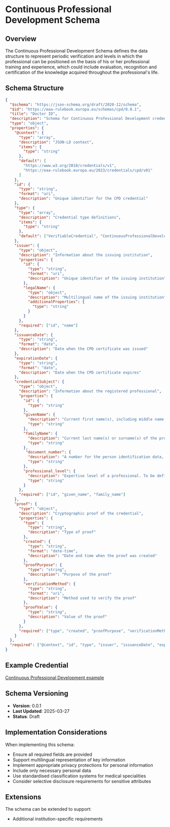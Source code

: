 # Continuous Professional Development Schema

## Overview

The Continuous Professional Development Schema defines the data structure to represent periodic verification and levels in which the professional can be positioned on the basis of his or her professional training and experience, which could include evaluation, recognition and certification of the knowledge acquired throughout the professional's life.

## Schema Structure

```json
{
  "$schema": "https://json-schema.org/draft/2020-12/schema",
  "$id": "https://eaa-rulebook.europa.eu/schemas/cpd/0.0.1",
  "title": "Doctor ID",
  "description": "Schema for Continuous Professional Development credentials",
  "type": "object",
  "properties": {
    "@context": {
      "type": "array",
      "description": "JSON-LD context",
      "items": {
        "type": "string"
      },
      "default": [
        "https://www.w3.org/2018/credentials/v1",
        "https://eaa-rulebook.europa.eu/2023/credentials/cpd/v01"
      ]
    },
    "id": {
      "type": "string",
      "format": "uri",
      "description": "Unique identifier for the CPD credential"
    },
    "type": {
      "type": "array",
      "description": "Credential type definitions",
      "items": {
        "type": "string"
      },
      "default": ["VerifiableCredential", "ContinuousProfessionalDevelopmentCredential"]
    },
    "issuer": {
      "type": "object",
      "description": "Information about the issuing institution",
      "properties": {
        "id": {
          "type": "string",
          "format": "uri",
          "description": "Unique identifier of the issuing institution"
        },
        "legalName": {
          "type": "object",
          "description": "Multilingual name of the issuing institution",
          "additionalProperties": {
            "type": "string"
          }
        }
      },
      "required": ["id", "name"]
    },
    "issuanceDate": {
      "type": "string",
      "format": "date",
      "description": "Date when the CPD certificate was issued"
    },
    "expirationDate": {
      "type": "string",
      "format": "date",
      "description": "Date when the CPD certificate expires"
    },
    "credentialSubject": {
      "type": "object",
      "description": "Information about the registered professional",
      "properties": {
        "id": {
          "type": "string"
        },
        "givenName": {
          "description": "Current first name(s), including middle name(s) where applicable, of the professional.",  
          "type": "string"
        },
        "familyName": {
          "description": "Current last name(s) or surname(s) of the professional.",
          "type": "string"
        },
         "document_number": {
          "description": "A number for the person identification data, assigned by the provider of person identification data.",
          "type": "string"
        },
        "professional_level": {
          "description": "Expertise level of a professional. To be defined according the type of profession.",
          "type": "string"
        }
      },
      "required": ["id", "given_name", "family_name"]
    },
    "proof": {
      "type": "object",
      "description": "Cryptographic proof of the credential",
      "properties": {
        "type": {
          "type": "string",
          "description": "Type of proof"
        },
        "created": {
          "type": "string",
          "format": "date-time",
          "description": "Date and time when the proof was created"
        },
        "proofPurpose": {
          "type": "string",
          "description": "Purpose of the proof"
        },
        "verificationMethod": {
          "type": "string",
          "format": "uri",
          "description": "Method used to verify the proof"
        },
        "proofValue": {
          "type": "string",
          "description": "Value of the proof"
        }
      },
      "required": ["type", "created", "proofPurpose", "verificationMethod", "proofValue"]
    }
  },
  "required": ["@context", "id", "type", "issuer", "issuanceDate", "expirationDate", "credentialSubject", "proof"]
}
```

## Example Credential

[Continuous Professional Development example](./examples/ContinuousProfessionalDevelopment.json)

## Schema Versioning

- **Version**: 0.0.1
- **Last Updated**: 2025-03-27
- **Status**: Draft

## Implementation Considerations

When implementing this schema:

- Ensure all required fields are provided
- Support multilingual representation of key information
- Implement appropriate privacy protections for personal information
- Include only necessary personal data
- Use standardised classification systems for medical specialities
- Consider selective disclosure requirements for sensitive attributes

## Extensions

The schema can be extended to support:

- Additional institution-specific requirements
